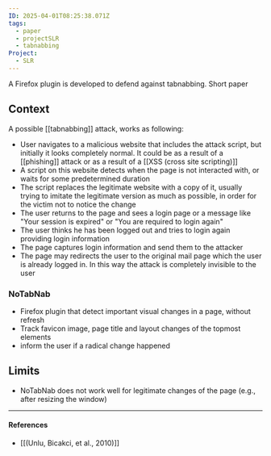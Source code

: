 ```yaml
---
ID: 2025-04-01T08:25:38.071Z
tags:
  - paper
  - projectSLR
  - tabnabbing
Project:
  - SLR
---
```

A Firefox plugin is developed to defend against tabnabbing. Short paper
## Context

A possible [[tabnabbing]] attack, works as following:
- User navigates to a malicious website that includes the attack script, but initially it looks completely normal. It could be as a result of a [[phishing]] attack or as a result of a [[XSS (cross site scripting)]]
- A script on this website detects when the page is not interacted with, or waits for some predetermined duration
- The script replaces the legitimate website with a copy of it, usually trying to imitate the legitimate version as much as possible, in order for the victim not to notice the change
- The user returns to the page and sees a login page or a message like "Your session is expired" or "You are required to login again"
- The user thinks he has been logged out and tries to login again providing login information
- The page captures login information and send them to the attacker
- The page may redirects the user to the original mail page which the user is already logged in. In this way the attack is completely invisible to the user

### NoTabNab

- Firefox plugin that detect important visual changes in a page, without refresh
- Track favicon image, page title and layout changes of the topmost elements
- inform the user if a radical change happened

## Limits

- NoTabNab does not work well for legitimate changes of the page (e.g., after resizing the window)

---
#### References
- [[(Unlu, Bicakci, et al., 2010)]]
